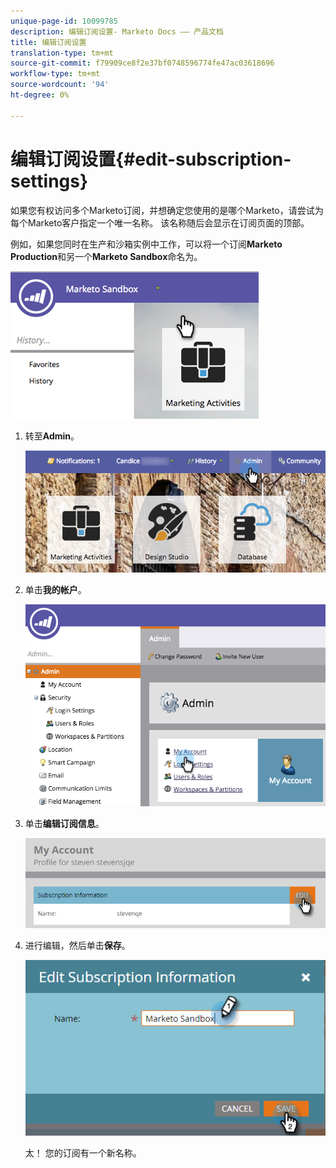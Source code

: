 ```yaml
---
unique-page-id: 10099785
description: 编辑订阅设置- Marketo Docs —— 产品文档
title: 编辑订阅设置
translation-type: tm+mt
source-git-commit: f79909ce8f2e37bf0748596774fe47ac03618696
workflow-type: tm+mt
source-wordcount: '94'
ht-degree: 0%

---
```



# 编辑订阅设置{#edit-subscription-settings}

如果您有权访问多个Marketo订阅，并想确定您使用的是哪个Marketo，请尝试为每个Marketo客户指定一个唯一名称。 该名称随后会显示在订阅页面的顶部。

例如，如果您同时在生产和沙箱实例中工作，可以将一个订阅&#x200B;**Marketo Production**&#x200B;和另一个&#x200B;**Marketo Sandbox**&#x200B;命名为。

![](assets/image2016-4-8-14-3a34-3a28.png)

1. 转至&#x200B;**Admin**。

   ![](assets/adminhand-1.png)

1. 单击&#x200B;**我的帐户**。

   ![](assets/image2015-6-23-15-3a16-3a52.png)

1. 单击&#x200B;**编辑订阅信息**。

   ![](assets/image2016-5-24-10-3a34-3a32.png)

1. 进行编辑，然后单击&#x200B;**保存**。

   ![](assets/image2016-5-24-10-3a40-3a6.png)

   太！ 您的订阅有一个新名称。
